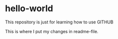 # hello-world
This repository is just for learning how to use GITHUB

This is where I put my changes in readme-file.
